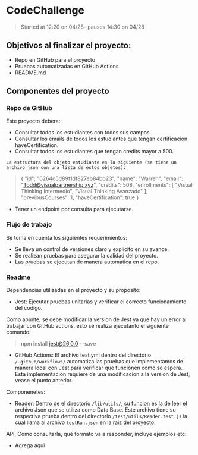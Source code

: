 # CodeChallenge
> Started at 12:20 on 04/28- pauses 14:30 on 04/28

## Objetivos al finalizar el proyecto:
- Repo en GitHub para el proyecto
- Pruebas automatizadas en GitHub Actions
- README.md

## Componentes del proyecto
###  Repo de GitHub
Este proyecto debera:
- Consultar todos los estudiantes con todos sus campos.
- Consultar los emails de todos los estudiantes que tengan certificación haveCertification.
- Consultar todos los estudiantes que tengan credits mayor a 500.

`` La estructura del objeto estudiante es la siguiente (se tiene un archivo json con una lista de estos objetos): ``

> {
    "id": "6264d5d89f1df827eb84bb23",
    "name": "Warren",
    "email": "Todd@visualpartnership.xyz",
    "credits": 508,
    "enrollments": [
      "Visual Thinking Intermedio",
      "Visual Thinking Avanzado"
    ],
    "previousCourses": 1,
    "haveCertification": true
  }

- Tener un endpoint por consulta para ejecutarse.

### Flujo de trabajo
Se toma en cuenta los siguientes requerimientos:
- Se lleva un control de versiones claro y explicito en su avance.
- Se realizan pruebas para asegurar la calidad del proyecto.
- Las pruebas se ejecutan de manera automatica en el repo.

### Readme
Dependencias utilizadas en el proyecto y su proposito:
- Jest: Ejecutar pruebas unitarias y verificar el correcto funcionamiento del codigo.

 Como apunte, se debe modificar la version de Jest ya que hay un error al trabajar con GitHub actions, esto se realiza ejecutanto el siguiente comando:
 >npm install jest@26.0.0 --save

 - GitHub Actions: El archivo test.yml dentro del directorio ``/.github/workflows/`` automatiza las pruebas que implementamos de manera local con Jest para verificar que funcionen como se espera. Esta implementacion requiere de 
 una modificacion a la version de Jest, vease el punto anterior.

Componenetes:

- Reader: Dentro de el directorio ``/lib/utils/``, su funcion es la de leer el archivo Json que se utiliza como Data Base. Este archivo tiene su respectiva prueba dentro del directorio ``/test/utils/Reader.test.js`` la cual llama al archivo ``testRun.json`` en la raiz del proyecto.

API, Cómo consultarla, qué formato va a responder, incluye ejemplos etc:
- Agrega aqui


